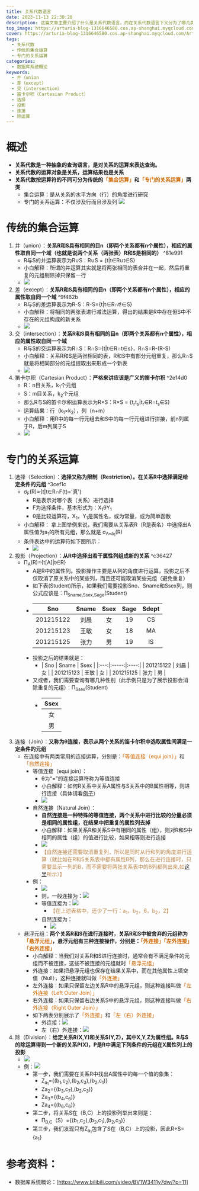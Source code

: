 ```yaml
---
title: 关系代数语言
date: 2023-11-13 22:30:20
description: 这篇文章主要介绍了什么是关系代数语言，而在关系代数语言下又分为了哪几类运算，它们的运算符又分别是什么
top_image: https://arturia-blog-1316646580.cos.ap-shanghai.myqcloud.com/ArturiaBlogPicGo/202311172013959.jpg
cover: https://arturia-blog-1316646580.cos.ap-shanghai.myqcloud.com/ArturiaBlogPicGo/202311172013959.jpg
tags:
  - 关系代数
  - 传统的集合运算
  - 专门的关系运算
categories:
  - 数据库系统概论
keywords:
  - 并（union
  - 差（except）
  - 交（intersection）
  - 笛卡尔积（Cartesian Product）
  - 选择
  - 投影
  - 连接
  - 除运算
---
```

# 概述
- <strong>关系代数是一种抽象的查询语言，是对关系的运算来表达查询。</strong>
- <strong>关系代数的运算对象是关系，运算结果也是关系</strong>
- <strong>关系代数按运算符的不同可分为传统的<font color = "CC6600">「集合运算」</font>和<font color = "CC6600">「专门的关系运算」</font>两类</strong>
	- 集合运算：是从关系的水平方向（行）的角度进行研究
	- 专门的关系运算：不仅涉及行而且涉及列
![](https://arturia-blog-1316646580.cos.ap-shanghai.myqcloud.com/ArturiaBlogPicGo/202311180930895.png)

# 传统的集合运算
1. 并（union）：<strong>关系R和S具有相同的目n（即两个关系都有n个属性），相应的属性取自同一个域（也就是说两个关系（两张表）R和S是相同的）</strong> ^81e991
	- R与S的并运算表示为R∪S：R∪S = {t|t∈R∪t∈S}
	- 小白解释：所谓的并运算其实就是将两张相同的表合并在一起，然后将重复的元组剔除掉只保留一行
	- ![](https://arturia-blog-1316646580.cos.ap-shanghai.myqcloud.com/ArturiaBlogPicGo/202311180930457.png)
2. 差（except）：<strong>关系R和S具有相同的目n（即两个关系都有n个属性），相应的属性取自同一个域</strong> ^9f462b
	- R与S的差运算表示为R-S：R-S={t|t∈R∩t!∈S}
	- 小白解释：将相同的两张表进行减法运算，得出的结果是R中存在但S中不存在的元组构成的新关系
	- ![](https://arturia-blog-1316646580.cos.ap-shanghai.myqcloud.com/ArturiaBlogPicGo/202311180931968.png)
3. 交（intersection）：<strong>关系R和S具有相同的目n（即两个关系都有n个属性），相应的属性取自同一个域</strong>
	- R与S的交运算表示为R∩S：R∩S={t|t∈R∩t∈s}，R∩S=R-(R-S)
	- 小白解释：关系R和S是两张相同的表，R和S中有部分元组重复，那么R∩S就是将相同部分的元组提取出来形成一个新表
	- ![](https://arturia-blog-1316646580.cos.ap-shanghai.myqcloud.com/ArturiaBlogPicGo/202311180932086.png)
4. 笛卡尔积（Cartesian Product）：<strong>严格来讲应该是广义的笛卡尔积</strong> ^2e14d0
	- R：n目关系，k<sub>1</sub>个元组
	- S：m目关系，k<sub>2</sub>个元组
	- 那么R与S的笛卡尔积运算表示为R×S：R×S = {t<sub>r</sub>t<sub>s</sub>|t<sub>r</sub>∈R∩t<sub>s</sub>∈S}
	- 运算结果：行（k<sub>1</sub>×k<sub>2</sub>），列（n+m）
	- 小白解释：用R中的每一行元组去和S中的每一行元组进行拼接，前n列属于R，后m列属于S
	- ![](https://arturia-blog-1316646580.cos.ap-shanghai.myqcloud.com/ArturiaBlogPicGo/202311180932408.png)
# 专门的关系运算
1. 选择（Selection）：<strong>选择又称为限制（Restriction）。在关系R中选择满足给定条件的元组</strong> ^3cef1c
	- σ<sub>F</sub>(R)={t|t∈R∩F(t)='真'}
		- R是表示对哪个表（关系）进行选择
		- F为选择条件，基本形式为：X<sub>1</sub>θY<sub>1</sub>
		- θ是比较运算符，X<sub>1</sub>，Y<sub>1</sub>是属性名，或为常量，或为简单函数
	- 小白解释： 拿上图举例来说，我们需要从关系表R（R是表名）中选择出A属性值为a<sub>1</sub>的所有元组，那么就是 σ<sub>A=a<sub>1</sub></sub>(R)
	- 条件表达中的运算符如下图所示：
		- ![](https://arturia-blog-1316646580.cos.ap-shanghai.myqcloud.com/ArturiaBlogPicGo/202311180933488.png)
2. 投影（Projection）：<strong>从R中选择出若干属性列组成新的关系</strong> ^c36427
	- Π<sub>A</sub>(R)={t\[A]|t∈R}
		- A是R中的属性列。投影操作主要是从列的角度进行运算，投影之后不仅取消了原关系中的某些列，而且还可能取消某些元组（避免重复）
		- 如下表(Student)所示，如果我们需要投影Sno、Sname和Ssex列，则公式应该是：Π<sub>Sname,Ssex,Sage</sub>(Student)
		- | Sno | Sname | Ssex | Sage | Sdept |
		  |:---:|:-----:|:----:|:----:|:-----:|
		  | 201215122 | 刘晨 | 女 | 19 | CS |
		  | 201215123 | 王敏 | 女 | 18 | MA |
		  | 201215125 | 张力 | 男 | 19 | IS |
		- 投影之后的结果就是：
			- | Sno | Sname | Ssex |
		  |:---:|:-----:|:----:|
		  | 201215122 | 刘晨 | 女 |
		  | 201215123 | 王敏 | 女 | 
		  | 201215125 | 张力 | 男 |
		- 又或者，我们需要查询有哪几种性别（此示例只是为了展示投影会消除重复的元组）：Π<sub>Ssex</sub>(Student)
			- | Ssex |
			  |:---:|
			  | 女 |
			  | 男 |
3. 连接（Join）：<strong>又称为θ连接，表示从两个关系的笛卡尔积中选取属性间满足一定条件的元组</strong>
	- 在连接中有两类常用的连接运算，分别是：<font color = "CC6600">「等值连接（equi join）」</font>和<font color = "CC6600">「自然连接」</font>
		- 等值连接（equi join）：
			- θ为“=”的连接运算符称为等值连接
			- 小白解释：如何R关系中关系A属性与S关系中的B属性相等，则进行连接（具体请看<a href="#例">例子</a>）
			- ![](https://arturia-blog-1316646580.cos.ap-shanghai.myqcloud.com/ArturiaBlogPicGo/202311180933792.png)
		- 自然连接（Natural Join）：
			- <strong>自然连接是一种特殊的等值连接，两个关系中进行比较的分量必须是相同的属性组，在结果中把重复的属性列去掉</strong>
			- 小白解释：如果关系R和关系S中有相同的属性（组），则对R和S中相同的属性（组）的值进行比较，如果相等则进行连接
			- ![](https://arturia-blog-1316646580.cos.ap-shanghai.myqcloud.com/ArturiaBlogPicGo/202311180934459.png)
			- <font color = "BA8448">【自然连接还需要取消重复列，所以是同时从行和列的角度进行运算（就比如在R和S关系表中都有属性B列，那么在进行连接时，只需要显示一列的B，而不需要将两张关系表中的B列都列出来,如<a href="#自然连接">这里</a>所示）】</font>
		- <a id ="例">例：</a>
			- ![](https://arturia-blog-1316646580.cos.ap-shanghai.myqcloud.com/ArturiaBlogPicGo/202311180934706.png)
			- 则，一般连接为：![](https://arturia-blog-1316646580.cos.ap-shanghai.myqcloud.com/ArturiaBlogPicGo/202311180935334.png)
			- 等值连接为：![](https://arturia-blog-1316646580.cos.ap-shanghai.myqcloud.com/ArturiaBlogPicGo/202311180935305.png)
				- <font color = "BA8448">【在上述表格中，还少了一行：a<sub>1</sub>，b<sub>2</sub>，6，b<sub>2</sub>，2】</font>
			- <a id="自然连接">自然连接为：</a>
				- ![](https://arturia-blog-1316646580.cos.ap-shanghai.myqcloud.com/ArturiaBlogPicGo/202311180936248.png)
	- 悬浮元组：<strong>两个关系R和S在进行连接时，关系R和S中被舍弃的元组称为<font color = "CC6600">「悬浮元组」</font>，悬浮元组有三种连接操作，分别是：<font color = "CC6600">「外连接」</font><font color = "CC6600">「左外连接」</font><font color = "CC6600">「右外连接」</font></strong>
		- 小白解释：当我们对关系R和S进行连接时，通常会有不满足条件的元组而不被连接，这些不被连接的元组就时<font color = "CC6600">「悬浮元组」</font>
		- 外连接：如果把悬浮元组也保存在结果关系中，而在其他属性上填空值（Null），这种连接就叫做<font color = "CC6600">「外连接」</font>
		- 左外连接：如果只保留左边关系R中的悬浮元组，则这种连接叫做<font color = "CC6600">「左外连接（Left Outer Join）」</font>
		- 右外连接：如果只保留右边关系S中的悬浮元组，则这种连接叫做<font color = "CC6600">「右外连接（Right Outer Join）」</font>
		- 如下两表分别展示了<font color = "CC6600">「外连接」</font>和<font color = "CC6600">「左（右）外连接」</font>
			- 外连接：![](https://arturia-blog-1316646580.cos.ap-shanghai.myqcloud.com/ArturiaBlogPicGo/202311180936272.png)
			- 左（右）外连接：![](https://arturia-blog-1316646580.cos.ap-shanghai.myqcloud.com/ArturiaBlogPicGo/202311180937217.png)
4. 除（Division）：<strong>给定关系R(X,Y)和关系S(Y,Z)，其中X,Y,Z为属性组。R与S的除运算得到一个新的关系P(X)，P是R中满足下列条件的元组在X属性列上的投影</strong>
	- ![](https://arturia-blog-1316646580.cos.ap-shanghai.myqcloud.com/ArturiaBlogPicGo/202311180937742.png)
	- 例：![](https://arturia-blog-1316646580.cos.ap-shanghai.myqcloud.com/ArturiaBlogPicGo/202311180938921.png)
		- 第一步，我们需要在关系R中找出A属性中的每一个值的象集：
			- Z<sub>a<sub>1</sub></sub>={(b<sub>1</sub>,c<sub>2</sub>),(b<sub>2</sub>,c<sub>3</sub>),(b<sub>2</sub>,c<sub>1</sub>)}
			- Za<sub>2</sub>={(b<sub>3</sub>,c<sub>7</sub>),(b<sub>2</sub>,c<sub>3</sub>)}
			- Za<sub>3</sub>={(b<sub>4</sub>,c<sub>6</sub>)}
			- Za<sub>4</sub>={(b<sub>6</sub>,c<sub>6</sub>)}
		- 第二步，将关系S在（B,C）上的投影列举出来则是：
			- Π<sub>B,C</sub>（S）={(b<sub>1</sub>,c<sub>2</sub>),(b<sub>2</sub>,c<sub>1</sub>),(b<sub>2</sub>,c<sub>3</sub>)}
		- 第三步，我们发现只有Z<sub>a<sub>1</sub></sub>包含了S在（B,C）上的投影，因此R÷S={a<sub>1</sub>}

# 参考资料：
- 数据库系统概论：[https://www.bilibili.com/video/BV1W3411y7dw/?p=11]


